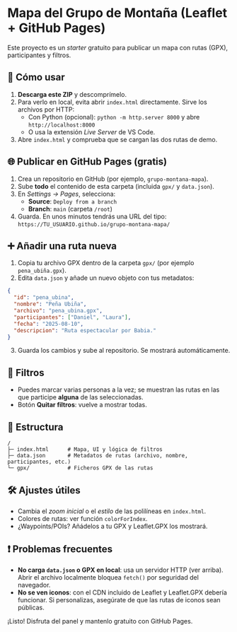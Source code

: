 # Mapa del Grupo de Montaña (Leaflet + GitHub Pages)

Este proyecto es un *starter* gratuito para publicar un mapa con rutas (GPX), participantes y filtros.

## 🚀 Cómo usar

1) **Descarga este ZIP** y descomprímelo.
2) Para verlo en local, evita abrir `index.html` directamente. Sirve los archivos por HTTP:
   - Con Python (opcional): `python -m http.server 8000` y abre `http://localhost:8000`
   - O usa la extensión *Live Server* de VS Code.
3) Abre `index.html` y comprueba que se cargan las dos rutas de demo.

## 🌐 Publicar en GitHub Pages (gratis)

1. Crea un repositorio en GitHub (por ejemplo, `grupo-montana-mapa`).
2. Sube **todo** el contenido de esta carpeta (incluida `gpx/` y `data.json`).
3. En *Settings → Pages*, selecciona:
   - **Source**: `Deploy from a branch`
   - **Branch**: `main` (carpeta `/root`)
4. Guarda. En unos minutos tendrás una URL del tipo: `https://TU_USUARIO.github.io/grupo-montana-mapa/`

## ➕ Añadir una ruta nueva

1. Copia tu archivo GPX dentro de la carpeta `gpx/` (por ejemplo `pena_ubiña.gpx`).
2. Edita `data.json` y añade un nuevo objeto con tus metadatos:

```json
{
  "id": "pena_ubina",
  "nombre": "Peña Ubiña",
  "archivo": "pena_ubina.gpx",
  "participantes": ["Daniel", "Laura"],
  "fecha": "2025-08-10",
  "descripcion": "Ruta espectacular por Babia."
}
```

3. Guarda los cambios y sube al repositorio. Se mostrará automáticamente.

## 🔎 Filtros

- Puedes marcar varias personas a la vez; se muestran las rutas en las que participe **alguna** de las seleccionadas.
- Botón **Quitar filtros**: vuelve a mostrar todas.

## 🧩 Estructura

```
/
├─ index.html      # Mapa, UI y lógica de filtros
├─ data.json       # Metadatos de rutas (archivo, nombre, participantes, etc.)
└─ gpx/            # Ficheros GPX de las rutas
```

## 🛠️ Ajustes útiles

- Cambia el *zoom inicial* o el *estilo* de las polilíneas en `index.html`.
- Colores de rutas: ver función `colorForIndex`.
- ¿Waypoints/POIs? Añádelos a tu GPX y Leaflet.GPX los mostrará.

## ❗ Problemas frecuentes

- **No carga `data.json` o GPX en local**: usa un servidor HTTP (ver arriba). Abrir el archivo localmente bloquea `fetch()` por seguridad del navegador.
- **No se ven iconos**: con el CDN incluido de Leaflet y Leaflet.GPX debería funcionar. Si personalizas, asegúrate de que las rutas de iconos sean públicas.

¡Listo! Disfruta del panel y mantenlo gratuito con GitHub Pages.
